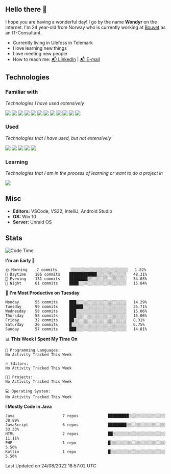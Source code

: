 ## Hello there 👋
I hope you are having a wonderful day! I go by the name **Wondyr** on the internet. I'm 24 year-old from Norway who is currently working at [Bouvet](https://www.bouvet.no/) as an IT-Consultant.
* Currently living in Ulefoss in Telemark
* I love learning new things
* Love meeting new people
* How to reach me: <a href="https://www.linkedin.com/in/sivert-heisholt-07a697201/">📬 LinkedIn</a> | <a href="mailto:sivert.b.heisholt@protonmail.com">📬 E-mail</a>



## Technologies

### Familiar with

*Technologies I have used extensively*

<a href="https://en.wikipedia.org/wiki/HTML5"><img src="https://img.shields.io/badge/html5%20-%23E34F26.svg?&style=for-the-badge&logo=html5&logoColor=white"/></a>
<a href="https://en.wikipedia.org/wiki/Cascading_Style_Sheets"><img src="https://img.shields.io/badge/css3%20-%231572B6.svg?&style=for-the-badge&logo=css3&logoColor=white"/></a>
<a href="https://www.java.com/en/"><img src="https://img.shields.io/badge/java-007396.svg?&style=for-the-badge&logo=java&logoColor=white"/></a>
<a href="https://kotlinlang.org/"><img src="https://img.shields.io/badge/kotlin-7F52FF?style=for-the-badge&logo=kotlin&logoColor=white"/></a>
<a href="https://nodejs.org/en/"><img src="https://img.shields.io/badge/node.js-339933?style=for-the-badge&logo=nodedotjs&logoColor=white"/></a>
<a href="https://en.wikipedia.org/wiki/JavaScript"><img src="https://img.shields.io/badge/javascript-F7DF1E?&style=for-the-badge&logo=javascript&logoColor=black"/></a>
<a href="https://www.mongodb.com/"><img src ="https://img.shields.io/badge/MongoDB-47A248?&style=for-the-badge&logo=mongodb&logoColor=white"/></a>
<a href="https://mariadb.org/"><img src="https://img.shields.io/badge/Mariadb-003545?style=for-the-badge&logo=mariadb&logoColor=white"/></a>
<a href="https://git-scm.com/"><img src="https://img.shields.io/badge/git-F05032?&style=for-the-badge&logo=git&logoColor=white"/></a>
<a href="https://en.wikipedia.org/wiki/Linux"><img src="https://img.shields.io/badge/Linux-FCC624?style=for-the-badge&logo=linux&logoColor=black"/></a>
<a href="https://www.unraid.net/"><img src="https://img.shields.io/badge/Unraid-F15A2C?style=for-the-badge&logo=unraid&logoColor=white"/></a>
<a href="https://dotnet.microsoft.com/"><img src="https://img.shields.io/badge/.NET-512BD4?style=for-the-badge&logo=dotnet&logoColor=white"/></a>

### Used

*Technologies that I have used, but not extensively* 

<a href="https://www.php.net/"><img src="https://img.shields.io/badge/php-777BB4?style=for-the-badge&logo=php&logoColor=white"/></a>
<a href="https://www.docker.com/"><img src="https://img.shields.io/badge/docker%20-%230db7ed.svg?&style=for-the-badge&logo=docker&logoColor=white"/></a>
<a href="https://www.nginx.com/"><img src="https://img.shields.io/badge/nginx%20-%23009639.svg?&style=for-the-badge&logo=nginx&logoColor=white"/></a>
<a href="https://pugjs.org/api/getting-started.html"><img src="https://img.shields.io/badge/pug-A864544?style=for-the-badge&logo=pug&logoColor=black"/></a>
<a href="https://reactjs.org/"><img src="https://img.shields.io/badge/react-61DAFB?style=for-the-badge&logo=react&logoColor=black"/></a>

### Learning

*Technologies that I am in the process of learning or want to do a project in*

<a href="https://www.rust-lang.org/"><img src="https://img.shields.io/badge/Rust-000000?style=for-the-badge&logo=rust&logoColor=white"/></a>

## Misc

* **Editors:** VSCode, VS22, IntelliJ, Android Studio
* **OS:** Win 10
* **Server:** Unraid OS

## Stats

<!--START_SECTION:waka-->
![Code Time](http://img.shields.io/badge/Code%20Time-338%20hrs%208%20mins-blue)

**I'm an Early 🐤** 

```text
🌞 Morning    7 commits      ░░░░░░░░░░░░░░░░░░░░░░░░░   1.82% 
🌆 Daytime    186 commits    ████████████░░░░░░░░░░░░░   48.31% 
🌃 Evening    131 commits    ████████░░░░░░░░░░░░░░░░░   34.03% 
🌙 Night      61 commits     ████░░░░░░░░░░░░░░░░░░░░░   15.84%

```
📅 **I'm Most Productive on Tuesday** 

```text
Monday       55 commits     ███░░░░░░░░░░░░░░░░░░░░░░   14.29% 
Tuesday      99 commits     ██████░░░░░░░░░░░░░░░░░░░   25.71% 
Wednesday    58 commits     ███░░░░░░░░░░░░░░░░░░░░░░   15.06% 
Thursday     58 commits     ███░░░░░░░░░░░░░░░░░░░░░░   15.06% 
Friday       32 commits     ██░░░░░░░░░░░░░░░░░░░░░░░   8.31% 
Saturday     26 commits     █░░░░░░░░░░░░░░░░░░░░░░░░   6.75% 
Sunday       57 commits     ███░░░░░░░░░░░░░░░░░░░░░░   14.81%

```


📊 **This Week I Spent My Time On** 

```text
💬 Programming Languages: 
No Activity Tracked This Week

🔥 Editors: 
No Activity Tracked This Week

🐱‍💻 Projects: 
No Activity Tracked This Week

💻 Operating System: 
No Activity Tracked This Week

```

**I Mostly Code in Java** 

```text
Java                     7 repos             █████████░░░░░░░░░░░░░░░░   38.89% 
JavaScript               6 repos             ████████░░░░░░░░░░░░░░░░░   33.33% 
HTML                     2 repos             ██░░░░░░░░░░░░░░░░░░░░░░░   11.11% 
PHP                      1 repo              █░░░░░░░░░░░░░░░░░░░░░░░░   5.56% 
Kotlin                   1 repo              █░░░░░░░░░░░░░░░░░░░░░░░░   5.56%

```



 Last Updated on 24/08/2022 18:57:02 UTC
<!--END_SECTION:waka-->
